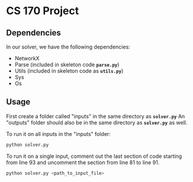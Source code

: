 # CS 170 Project
## Dependencies
In our solver, we have the following dependencies:

 - NetworkX
 - Parse (included in skeleton code **`parse.py`**)
 - Utils (included in skeleton code as **`utils.py`**)
 - Sys
 - Os

## Usage
First create a folder called "inputs" in the same directory as **`solver.py`**
An "outputs" folder should also be in the same directory as **`solver.py`** as well.

To run it on all inputs in the "inputs" folder:
```python
python solver.py
```

To run it on a single input, comment out the last section of code starting from line 93 and uncomment the section from line 81 to line 91.

```python
python solver.py <path_to_input_file>
```

